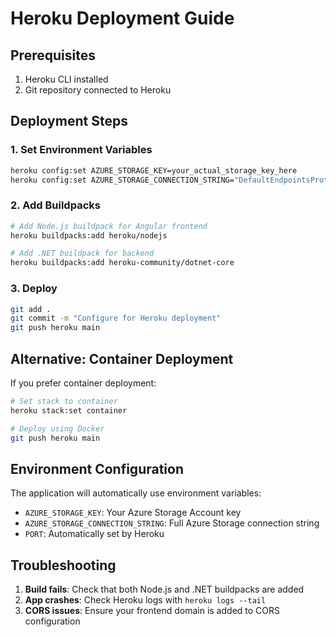 # Heroku Deployment Guide

## Prerequisites
1. Heroku CLI installed
2. Git repository connected to Heroku

## Deployment Steps

### 1. Set Environment Variables
```bash
heroku config:set AZURE_STORAGE_KEY=your_actual_storage_key_here
heroku config:set AZURE_STORAGE_CONNECTION_STRING="DefaultEndpointsProtocol=https;AccountName=azurespeedteststorage;AccountKey=your_key_here;EndpointSuffix=core.windows.net"
```

### 2. Add Buildpacks
```bash
# Add Node.js buildpack for Angular frontend
heroku buildpacks:add heroku/nodejs

# Add .NET buildpack for backend
heroku buildpacks:add heroku-community/dotnet-core
```

### 3. Deploy
```bash
git add .
git commit -m "Configure for Heroku deployment"
git push heroku main
```

## Alternative: Container Deployment

If you prefer container deployment:

```bash
# Set stack to container
heroku stack:set container

# Deploy using Docker
git push heroku main
```

## Environment Configuration

The application will automatically use environment variables:
- `AZURE_STORAGE_KEY`: Your Azure Storage Account key
- `AZURE_STORAGE_CONNECTION_STRING`: Full Azure Storage connection string
- `PORT`: Automatically set by Heroku

## Troubleshooting

1. **Build fails**: Check that both Node.js and .NET buildpacks are added
2. **App crashes**: Check Heroku logs with `heroku logs --tail`
3. **CORS issues**: Ensure your frontend domain is added to CORS configuration
